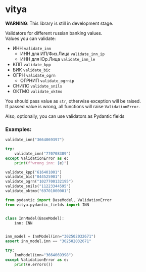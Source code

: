 # vitya

**WARNING**: This library is still in development stage.

Validators for different russian banking values.  
Values you can validate:
- ИНН ```validate_inn```
    - ИНН для ИП/Физ.Лица ```validate_inn_ip```
    - ИНН для Юр.Лица ```validate_inn_le```
- КПП ```validate_kpp```
- БИК ```validate_bic```
- ОГРН ```validate_ogrn```
    - ОГРНИП ```validate_ogrnip```
- СНИЛС ```validate_snils```
- ОКТМО ```validate_oktmo```

You should pass value as ```str```, otherwise exception will be raised.  
If passed value is wrong, all functions will raise ```ValidationError```.

Also, optionally, you can use validators as Pydantic fields

### Examples:

```python
validate_inn("3664069397")

try:
    validate_inn("770708389")
except ValidationError as e:
    print(f"wrong inn: {e}")
```

```python
validate_kpp("616401001")
validate_bic("044525901")
validate_ogrn("1027700132195")
validate_snils("11223344595")
validate_oktmo("69701000001")
```

```python
from pydantic import BaseModel, ValidationError
from vitya.pydantic_fields import INN


class InnModel(BaseModel):
    inn: INN


inn_model = InnModel(inn="302502032671")
assert inn_model.inn == "302502032671"

try:
    InnModel(inn="3664069398")
except ValidationError as e:
    print(e.errors())
```